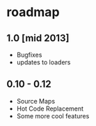 # roadmap

## 1.0 [mid 2013]

* Bugfixes
* updates to loaders

## 0.10 - 0.12

* Source Maps
* Hot Code Replacement
* Some more cool features